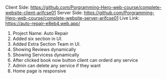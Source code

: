 Client Side: https://github.com/Porgramming-Hero-web-course/complete-website-client-arifcse01
Server Side: https://github.com/Porgramming-Hero-web-course/complete-website-server-arifcse01
Live Link: https://auto-repair-e8eb4.web.app/

1. Project Name: Auto Repair
2. Added six section in UI.
3. Added Extra Section Team in UI.
4. Showing Reviews dynamically
5. Showing Servicess dynamically
6. After clicked book now button client can orderd any service
7. Admin can delete any service if they want
8. Home page is responsive